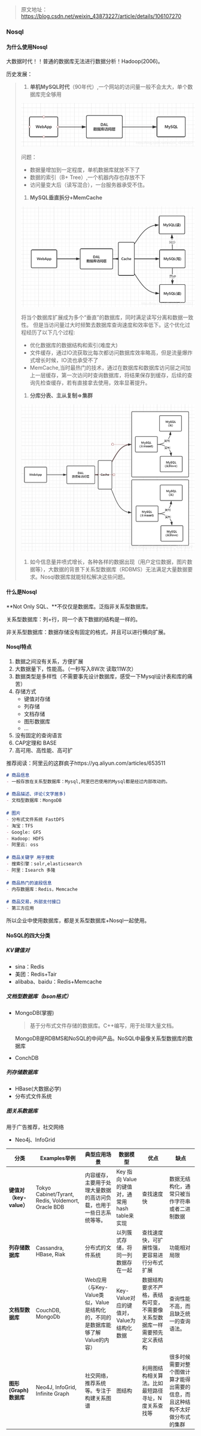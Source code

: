 > 原文地址：https://blog.csdn.net/weixin_43873227/article/details/106107270

### Nosql

#### 为什么使用Nosql

大数据时代！！普通的数据库无法进行数据分析！Hadoop(2006)。

历史发展：

> 1. **单机MySQL时代**（90年代）,一个网站的访问量一般不会太大，单个数据库完全够用
>
> ![在这里插入图片描述](./assets/01.Nosql/31385ef9f711d8d71a455b81c78864d4-1744030244433-177.png)
>
> 问题：
>
> - 数据量增加到一定程度，单机数据库就放不下了
> - 数据的索引（B+ Tree）,一个机器内存也存放不下
> - 访问量变大后（读写混合），一台服务器承受不住。
>
> 1. **MySQL垂直拆分+MemCache**
>
> ![在这里插入图片描述](./assets/01.Nosql/5f54d05c89006a1c6dafa2638c2f4dde-1744030244433-179.png)
>
> 将当个数据库扩展成为多个“垂直”的数据库，同时满足读写分离和数据一致性。
> 但是当访问量过大时频繁去数据库查询速度和效率低下。这个优化过程经历了以下几个过程:
>
> - 优化数据库的数据结构和索引(难度大)
> - 文件缓存，通过IO流获取比每次都访问数据库效率略高，但是流量爆炸式增长时候，IO流也承受不了
> - MemCache,当时最热门的技术，通过在数据库和数据库访问层之间加上一层缓存，第一次访问时查询数据库，将结果保存到缓存，后续的查询先检查缓存，若有直接拿去使用，效率显著提升。
>
> 1. **分库分表、主从复制=>集群**
>
> ![在这里插入图片描述](./assets/01.Nosql/bcfe6b55cf39a20d7fabf5d1f3430828-1744030244433-181.png)
>
> 1. 如今信息量井喷式增长，各种各样的数据出现（用户定位数据，图片数据等），大数据的背景下关系型数据库（RDBMS）无法满足大量数据要求。Nosql数据库就能轻松解决这些问题。

#### 什么是Nosql

**Not Only SQL、**不仅仅是数据库。泛指非关系型数据库。

关系型数据库：列+行，同一个表下数据的结构是一样的。

非关系型数据库：数据存储没有固定的格式，并且可以进行横向扩展。

#### Nosql特点

1. 数据之间没有关系，方便扩展
2. 大数据量下，性能高。（一秒写入8W次 读取11W次）
3. 数据类型是多样性（不需要事先设计数据库，感受一下Mysql设计表和库的痛苦）
4. 存储方式
   - 键值对存储
   - 列存储
   - 文档存储
   - 图形数据库
   - …
5. 没有固定的查询语言
6. CAP定理和 BASE
7. 高可用、高性能、高可扩

推荐阅读：阿里云的这群疯子https://yq.aliyun.com/articles/653511

```markdown
# 商品信息
- 一般存放在关系型数据库：Mysql,阿里巴巴使用的Mysql都是经过内部改动的。

# 商品描述、评论(文字居多)
- 文档型数据库：MongoDB

# 图片
- 分布式文件系统 FastDFS
- 淘宝：TFS
- Google: GFS
- Hadoop: HDFS
- 阿里云: oss

# 商品关键字 用于搜索
- 搜索引擎：solr,elasticsearch
- 阿里：Isearch 多隆

# 商品热门的波段信息
- 内存数据库：Redis，Memcache

# 商品交易，外部支付接口
- 第三方应用
```

所以企业中使用数据库，都是关系型数据库+Nosql一起使用。

#### NoSQL的四大分类

##### KV键值对

- sina：Redis
- 美团：Redis+Tair
- alibaba、baidu：Redis+Memcache

##### 文档型数据库（bson格式）

- MongoDB(掌握)

  > 基于分布式文件存储的数据库。C++编写，用于处理大量文档。

  MongoDB是RDBMS和NoSQL的中间产品。NoSQL中最像关系型数据库的数据库

- ConchDB

##### 列存储数据库

- HBase(大数据必学)
- 分布式文件系统

##### 图关系数据库

用于广告推荐，社交网络

- Neo4j、InfoGrid

| **分类**                | **Examples举例**                                   | **典型应用场景**                                             | **数据模型**                                    | **优点**                                                     | **缺点**                                                     |
| ----------------------- | -------------------------------------------------- | ------------------------------------------------------------ | ----------------------------------------------- | ------------------------------------------------------------ | ------------------------------------------------------------ |
| **键值对（key-value）** | Tokyo Cabinet/Tyrant, Redis, Voldemort, Oracle BDB | 内容缓存，主要用于处理大量数据的高访问负载，也用于一些日志系统等等。 | Key 指向 Value 的键值对，通常用hash table来实现 | 查找速度快                                                   | 数据无结构化，通常只被当作字符串或者二进制数据               |
| **列存储数据库**        | Cassandra, HBase, Riak                             | 分布式的文件系统                                             | 以列簇式存储，将同一列数据存在一起              | 查找速度快，可扩展性强，更容易进行分布式扩展                 | 功能相对局限                                                 |
| **文档型数据库**        | CouchDB, MongoDb                                   | Web应用（与Key-Value类似，Value是结构化的，不同的是数据库能够了解Value的内容） | Key-Value对应的键值对，Value为结构化数据        | 数据结构要求不严格，表结构可变，不需要像关系型数据库一样需要预先定义表结构 | 查询性能不高，而且缺乏统一的查询语法。                       |
| **图形(Graph)数据库**   | Neo4J, InfoGrid, Infinite Graph                    | 社交网络，推荐系统等。专注于构建关系图谱                     | 图结构                                          | 利用图结构相关算法。比如最短路径寻址，N度关系查找等          | 很多时候需要对整个图做计算才能得出需要的信息，而且这种结构不太好做分布式的集群 |

